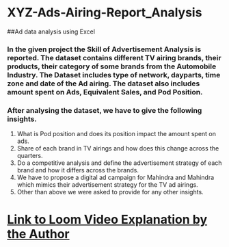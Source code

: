 # XYZ-Ads-Airing-Report_Analysis
##Ad data analysis using Excel

### In the given project the Skill of Advertisement Analysis is reported. The dataset contains different TV airing brands, their products, their category of some brands from the Automobile Industry. The Dataset includes type of network, dayparts, time zone and date of the Ad airing. The dataset also includes amount spent on Ads, Equivalent Sales, and Pod Position.
### After analysing the dataset, we have to give the following insights.
1.	What is Pod position and does its position impact the amount spent on ads.
2.	Share of each brand in TV airings and how does this change across the quarters.
3.	Do a competitive analysis and define the advertisement strategy of each brand and how it differs across the brands. 
4.	We have to propose a digital ad campaign for Mahindra and Mahindra which mimics their advertisement strategy for the TV ad airings.
5.	Other than above we were asked to provide for any other insights.

# [Link to Loom Video Explanation by the Author](https://www.loom.com/share/0a2d159ff18f4f6b988f40cdc3d37176)

